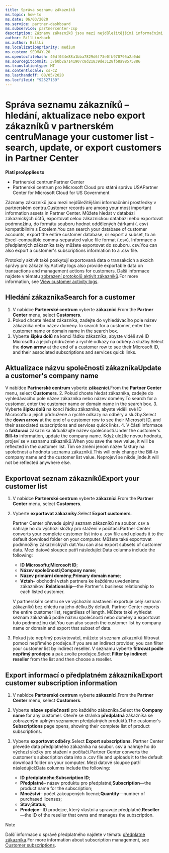 ```yaml
---
title: Správa seznamu zákazníků
ms.topic: how-to
ms.date: 06/03/2020
ms.service: partner-dashboard
ms.subservice: partnercenter-csp
description: Záznamy zákazníků jsou mezi nejdůležitějšími informačními prostředky. Naučte se zobrazovat, Hledat, aktualizovat & informace o exportu v seznamu zákazníků partnerského centra.
author: BillLinzbach
ms.author: BillLi
ms.localizationpriority: medium
ms.custom: SEOMAY.20
ms.openlocfilehash: 40df034e88a1bba7829d6f73e0fb970795a2a0dd
ms.sourcegitcommit: 37b0b2a7141907c8d21839de3128fb8a98575886
ms.translationtype: MT
ms.contentlocale: cs-CZ
ms.lasthandoff: 08/05/2020
ms.locfileid: "92527139"
---
```

# <a name="manage-your-customer-list---search-update-or-export-customers-in-partner-center"></a><span data-ttu-id="03a1b-104">Správa seznamu zákazníků – hledání, aktualizace nebo export zákazníků v partnerském centru</span><span class="sxs-lookup"><span data-stu-id="03a1b-104">Manage your customer list - search, update, or export customers in Partner Center</span></span>

<span data-ttu-id="03a1b-105">**Platí pro**</span><span class="sxs-lookup"><span data-stu-id="03a1b-105">**Applies to**</span></span>

- <span data-ttu-id="03a1b-106">Partnerské centrum</span><span class="sxs-lookup"><span data-stu-id="03a1b-106">Partner Center</span></span>
- <span data-ttu-id="03a1b-107">Partnerské centrum pro Microsoft Cloud pro státní správu USA</span><span class="sxs-lookup"><span data-stu-id="03a1b-107">Partner Center for Microsoft Cloud for US Government</span></span>

<span data-ttu-id="03a1b-108">Záznamy zákazníků jsou mezi nejdůležitějšími informačními prostředky v partnerském centru.</span><span class="sxs-lookup"><span data-stu-id="03a1b-108">Customer records are among your most important information assets in Partner Center.</span></span> <span data-ttu-id="03a1b-109">Můžete hledat v databázi zákaznických účtů, exportovat celou zákaznickou databázi nebo exportovat podmnožinu, do formátu souboru hodnot oddělených čárkami (. csv) kompatibilním s Excelem.</span><span class="sxs-lookup"><span data-stu-id="03a1b-109">You can search your database of customer accounts, export the entire customer database, or export a subset, to an Excel-compatible comma-separated value file format (.csv).</span></span> <span data-ttu-id="03a1b-110">Informace o předplatných zákazníka taky můžete exportovat do souboru. csv.</span><span class="sxs-lookup"><span data-stu-id="03a1b-110">You can also export a customer's subscriptions information to a .csv file.</span></span>

<span data-ttu-id="03a1b-111">Protokoly aktivit také poskytují exportovaná data o transakcích a akcích správy pro zákazníky.</span><span class="sxs-lookup"><span data-stu-id="03a1b-111">Activity logs also provide exportable data on transactions and management actions for customers.</span></span> <span data-ttu-id="03a1b-112">Další informace najdete v tématu [zobrazení protokolů aktivit zákazníků](activity-logs.md).</span><span class="sxs-lookup"><span data-stu-id="03a1b-112">For more information, see [View customer activity logs](activity-logs.md).</span></span>

## <a name="search-for-a-customer"></a><span data-ttu-id="03a1b-113">Hledání zákazníka</span><span class="sxs-lookup"><span data-stu-id="03a1b-113">Search for a customer</span></span>

1.  <span data-ttu-id="03a1b-114">V nabídce **Partnerské centrum** vyberte **zákazníci**.</span><span class="sxs-lookup"><span data-stu-id="03a1b-114">From the **Partner Center** menu, select **Customers**.</span></span>
2.  <span data-ttu-id="03a1b-115">Pokud chcete hledat zákazníka, zadejte do vyhledávacího pole název zákazníka nebo název domény.</span><span class="sxs-lookup"><span data-stu-id="03a1b-115">To search for a customer, enter the customer name or domain name in the search box.</span></span>
3.  <span data-ttu-id="03a1b-116">Vyberte **šipku dolů** na konci řádku zákazníka, abyste viděli své ID Microsoftu a jejich přidružené a rychlé odkazy na odběry a služby.</span><span class="sxs-lookup"><span data-stu-id="03a1b-116">Select the **down arrow** at the end of a customer row to see their Microsoft ID, and their associated subscriptions and services quick links.</span></span>

## <a name="update-a-customers-company-name"></a><span data-ttu-id="03a1b-117">Aktualizace názvu společnosti zákazníka</span><span class="sxs-lookup"><span data-stu-id="03a1b-117">Update a customer's company name</span></span>

<span data-ttu-id="03a1b-118">V nabídce **Partnerské centrum** vyberte **zákazníci**.</span><span class="sxs-lookup"><span data-stu-id="03a1b-118">From the **Partner Center** menu, select **Customers**.</span></span>
2.  <span data-ttu-id="03a1b-119">Pokud chcete hledat zákazníka, zadejte do vyhledávacího pole název zákazníka nebo název domény.</span><span class="sxs-lookup"><span data-stu-id="03a1b-119">To search for a customer, enter the customer name or domain name in the search box.</span></span>
3.  <span data-ttu-id="03a1b-120">Vyberte **šipku dolů** na konci řádku zákazníka, abyste viděli své ID Microsoftu a jejich přidružené a rychlé odkazy na odběry a služby.</span><span class="sxs-lookup"><span data-stu-id="03a1b-120">Select the **down arrow** at the end of a customer row to see their Microsoft ID, and their associated subscriptions and services quick links.</span></span>
4.  <span data-ttu-id="03a1b-121">V části informace o **fakturaci** zákazníka aktualizujte název společnosti.</span><span class="sxs-lookup"><span data-stu-id="03a1b-121">Under the customer's **Bill-to** information, update the company name.</span></span> <span data-ttu-id="03a1b-122">Když uložíte novou hodnotu, projeví se v seznamu zákazníků.</span><span class="sxs-lookup"><span data-stu-id="03a1b-122">When you save the new value, it will be reflected in the customer list.</span></span> <span data-ttu-id="03a1b-123">Tím se změní jenom název faktury na společnost a hodnota seznamu zákazníků.</span><span class="sxs-lookup"><span data-stu-id="03a1b-123">This will only change the Bill-to company name and the customer list value.</span></span> <span data-ttu-id="03a1b-124">Neprojeví se nikde jinde.</span><span class="sxs-lookup"><span data-stu-id="03a1b-124">It will not be reflected anywhere else.</span></span>

## <a name="export-your-customer-list"></a><span data-ttu-id="03a1b-125">Exportovat seznam zákazníků</span><span class="sxs-lookup"><span data-stu-id="03a1b-125">Export your customer list</span></span>

1. <span data-ttu-id="03a1b-126">V nabídce **Partnerské centrum** vyberte **zákazníci**.</span><span class="sxs-lookup"><span data-stu-id="03a1b-126">From the **Partner Center** menu, select **Customers**.</span></span>
2. <span data-ttu-id="03a1b-127">Vyberte **exportovat zákazníky**.</span><span class="sxs-lookup"><span data-stu-id="03a1b-127">Select **Export customers**.</span></span>

   <span data-ttu-id="03a1b-128">Partner Center převede úplný seznam zákazníků na soubor. csv a nahraje ho do výchozí složky pro stažení v počítači.</span><span class="sxs-lookup"><span data-stu-id="03a1b-128">Partner Center converts your complete customer list into a .csv file and uploads it to the default download folder on your computer.</span></span> <span data-ttu-id="03a1b-129">Můžete také exportovat podmnožiny zákaznických dat.</span><span class="sxs-lookup"><span data-stu-id="03a1b-129">You can also export subsets of customer data.</span></span> <span data-ttu-id="03a1b-130">Mezi datové sloupce patří následující:</span><span class="sxs-lookup"><span data-stu-id="03a1b-130">Data columns include the following:</span></span>

   - <span data-ttu-id="03a1b-131">**ID Microsoftu**;</span><span class="sxs-lookup"><span data-stu-id="03a1b-131">**Microsoft ID**;</span></span>
   - <span data-ttu-id="03a1b-132">**Název společnosti**;</span><span class="sxs-lookup"><span data-stu-id="03a1b-132">**Company name**;</span></span>
   - <span data-ttu-id="03a1b-133">**Název primární domény**;</span><span class="sxs-lookup"><span data-stu-id="03a1b-133">**Primary domain name**;</span></span>
   - <span data-ttu-id="03a1b-134">**Vztah**– obchodní vztah partnera ke každému uvedenému zákazníkovi.</span><span class="sxs-lookup"><span data-stu-id="03a1b-134">**Relationship**—the Partner's business relationship to each listed customer.</span></span>

    <span data-ttu-id="03a1b-135">V partnerském centru se ve výchozím nastavení exportuje celý seznam zákazníků bez ohledu na jeho délku.</span><span class="sxs-lookup"><span data-stu-id="03a1b-135">By default, Partner Center exports the entire customer list, regardless of length.</span></span> <span data-ttu-id="03a1b-136">Můžete také vyhledat seznam zákazníků podle názvu společnosti nebo domény a exportovat tuto podmnožinu dat.</span><span class="sxs-lookup"><span data-stu-id="03a1b-136">You can also search the customer list by company name or domain and export that subset of data.</span></span>

3. <span data-ttu-id="03a1b-137">Pokud jste nepřímý poskytovatel, můžete si seznam zákazníků filtrovat pomocí nepřímého prodejce.</span><span class="sxs-lookup"><span data-stu-id="03a1b-137">If you are an indirect provider, you can filter your customer list by indirect reseller.</span></span> <span data-ttu-id="03a1b-138">V seznamu vyberte **filtrovat podle nepřímý prodejce** a pak zvolte prodejce.</span><span class="sxs-lookup"><span data-stu-id="03a1b-138">Select **Filter by indirect reseller** from the list and then choose a reseller.</span></span>


## <a name="export-customer-subscription-information"></a><span data-ttu-id="03a1b-139">Export informací o předplatném zákazníka</span><span class="sxs-lookup"><span data-stu-id="03a1b-139">Export customer subscription information</span></span>

1. <span data-ttu-id="03a1b-140">V nabídce **Partnerské centrum** vyberte **zákazníci**.</span><span class="sxs-lookup"><span data-stu-id="03a1b-140">From the **Partner Center** menu, select **Customers**.</span></span>

2. <span data-ttu-id="03a1b-141">Vyberte **název společnosti** pro každého zákazníka.</span><span class="sxs-lookup"><span data-stu-id="03a1b-141">Select the **Company name** for any customer.</span></span> <span data-ttu-id="03a1b-142">Otevře se stránka **předplatná** zákazníka se zobrazeným úplným seznamem předplatných produktů.</span><span class="sxs-lookup"><span data-stu-id="03a1b-142">The customer's **Subscriptions** page opens, showing their complete list of product subscriptions.</span></span>

3. <span data-ttu-id="03a1b-143">Vyberte **exportovat odběry**.</span><span class="sxs-lookup"><span data-stu-id="03a1b-143">Select **Export subscriptions**.</span></span> <span data-ttu-id="03a1b-144">Partner Center převede data předplatného zákazníka na soubor. csv a nahraje ho do výchozí složky pro stažení v počítači.</span><span class="sxs-lookup"><span data-stu-id="03a1b-144">Partner Center converts the customer's subscription data into a .csv file and uploads it to the default download folder on your computer.</span></span> <span data-ttu-id="03a1b-145">Mezi datové sloupce patří následující:</span><span class="sxs-lookup"><span data-stu-id="03a1b-145">Data columns include the following:</span></span>
   - <span data-ttu-id="03a1b-146">**ID předplatného**;</span><span class="sxs-lookup"><span data-stu-id="03a1b-146">**Subscription ID**;</span></span>
   - <span data-ttu-id="03a1b-147">**Předplatné**– název produktu pro předplatné;</span><span class="sxs-lookup"><span data-stu-id="03a1b-147">**Subscription**—the product name for the subscription;</span></span>
   - <span data-ttu-id="03a1b-148">**Množství**– počet zakoupených licencí;</span><span class="sxs-lookup"><span data-stu-id="03a1b-148">**Quantity**—number of purchased licenses;</span></span>
   - <span data-ttu-id="03a1b-149">**Stav**;</span><span class="sxs-lookup"><span data-stu-id="03a1b-149">**Status**;</span></span>
   - <span data-ttu-id="03a1b-150">**Prodejce**– ID prodejce, který vlastní a spravuje předplatné.</span><span class="sxs-lookup"><span data-stu-id="03a1b-150">**Reseller**—the ID of the reseller that owns and manages the subscription.</span></span>

> [!NOTE]  
> <span data-ttu-id="03a1b-151">Další informace o správě předplatného najdete v tématu [předplatné zákazníka](customer-subscriptions.md).</span><span class="sxs-lookup"><span data-stu-id="03a1b-151">For more information about subscription management, see [Customer subscriptions](customer-subscriptions.md).</span></span>

